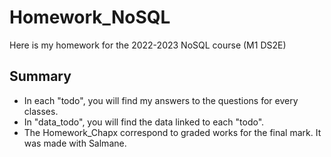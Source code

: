# Homework_NoSQL

Here is my homework for the 2022-2023 NoSQL course (M1 DS2E)

## Summary 

- In each "todo", you will find my answers to the questions for every classes.
- In "data_todo", you will find the data linked to each "todo".
- The Homework_Chapx correspond to graded works for the final mark. It was made with Salmane.
